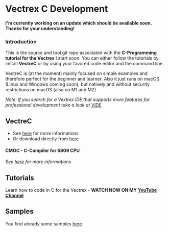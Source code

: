 # Vectrex C Development

**I'm currently working on an update which should be available soon. Thanks for your understanding!**


### Introduction
This is the source and tool git repo associated with the **C-Programming tutorial for the Vectrex**
I start soon. You can either follow the tutorials by install **VectreC** or by using your favored
code editor and the command line.

VectreC is (at the moment) mainly focused on simple examples and therefore perfect for the beginner and learner.
Also it just runs on macOS (Linux and Windows coming soon), but natively and without security restrictions on macOS (also on M1 and M2)


*Note: If you search for a Vextrex IDE that supports more features for professional development take a look at [VIDE](https://github.com/malbanGit/Vide)*


## VectreC

* See [here](http://www.classicscoder.com/classics-coder-vec.html) for more informations
* Or download directly from [here](https://raw.githubusercontent.com/rogerboesch/vectrex-dev/master/tools/vectrec-latest.tar.gz)

#### CMOC - C-Compiler for 6809 CPU
*See [here](https://www.github.com/rogerboesch/cmoc-vectrec) for more informations*


## Tutorials

Learn how to code in C for the Vectrex - 
**WATCH NOW ON MY [YouTube Channel](https://www.youtube.com/watch?v=m5Gxzj2xb2M&list=PLP6u_67PQGuHlz8J7U2Y6oUv05O_74D2w)**


## Samples

You find already some samples [here](/samples) 
